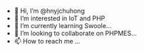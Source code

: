 - 👋 Hi, I’m @hnyjchuhong
- 👀 I’m interested in IoT and PHP
- 🌱 I’m currently learning Swoole...
- 💞️ I’m looking to collaborate on PHPMES...
- 📫 How to reach me ...

<!---
hnyjchuhong/hnyjchuhong is a ✨ special ✨ repository because its `README.md` (this file) appears on your GitHub profile.
You can click the Preview link to take a look at your changes.
--->
